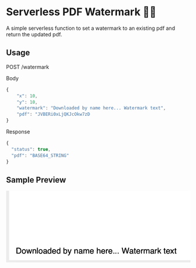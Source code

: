 # Serverless PDF Watermark 📝📄
A simple serverless function to set a watermark to an existing pdf and return the updated pdf.

## Usage
POST /watermark

Body
```javascript
{
    "x": 10,
    "y": 10,
    "watermark": "Downloaded by name here... Watermark text",
    "pdf": "JVBERi0xLjQKJcOkw7zD
}
```
Response 
```javascript
{
  "status": true,
  "pdf": "BASE64_STRING"
}
```

## Sample Preview
<img src="https://raw.githubusercontent.com/SurfEdge/serverless-pdf-watermark/master/preview.png"/>
